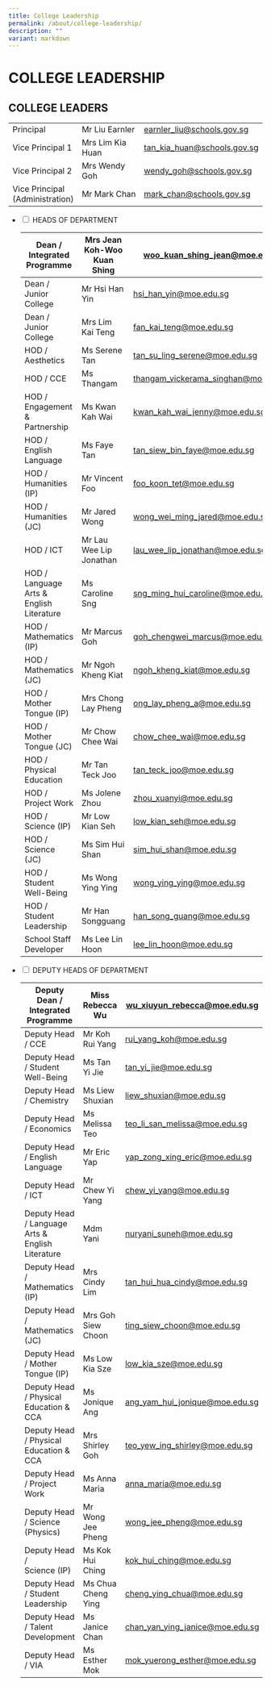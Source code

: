 ```yaml
---
title: College Leadership
permalink: /about/college-leadership/
description: ""
variant: markdown
---
```

# COLLEGE LEADERSHIP

## COLLEGE LEADERS

|                 |                  |                             |
|--------------|------------------|-----------|
| Principal                          | Mr Liu Earnler   | [earnler\_liu@schools.gov.sg](mailto:earnler_liu@schools.gov.sg)  |
| Vice Principal 1                   | Mrs Lim Kia Huan | [tan\_kia\_huan@schools.gov.sg](mailto:tan_kia_huan@schools.gov.sg) |
| Vice Principal 2                   | Mrs Wendy Goh  | [wendy\_goh@schools.gov.sg](mailto:wendy_goh@schools.gov.sg) |
| Vice Principal<br>(Administration) | Mr Mark Chan     | [mark\_chan@schools.gov.sg](mailto:mark_chan@schools.gov.sg)    |


<ul class="jekyllcodex_accordion">
  <li>
    <input type="checkbox" id="accordion1">
    <label for="accordion1">HEADS OF DEPARTMENT</label>
    <div>
<table>
<thead>
  <tr>
    <th>Dean / Integrated Programme<br></th>
    <th>Mrs Jean Koh-Woo Kuan Shing<br></th>
    <th><a href="mailto:woo_kuan_shing_jean@moe.edu.sg">woo_kuan_shing_jean@moe.edu.sg</a><br></th>
  </tr>
</thead>
<tbody>

  <tr>
    <td>Dean / Junior College<br></td>
    <td>Mr Hsi Han Yin<br></td>
    <td><a href="mailto:hsi_han_yin@moe.edu.sg">hsi_han_yin@moe.edu.sg</a><br></td>
  </tr>
  <tr>
    <td>Dean / Junior College<br></td>
    <td>Mrs Lim Kai Teng<br></td>
    <td><a href="mailto:fan_kai_teng@moe.edu.sg">fan_kai_teng@moe.edu.sg</a><br></td>
  </tr>
  <tr>
    <td>HOD / Aesthetics<br></td>
    <td>Ms Serene Tan<br></td>
    <td><a href="mailto:tan_su_ling_serene@moe.edu.sg">tan_su_ling_serene@moe.edu.sg</a><br></td>
  </tr>
  <tr>
    <td>HOD / CCE <br></td>
    <td>Ms Thangam<br></td>
    <td><a href="mailto:thangam_vickerama_singhan@moe.edu.sg">thangam_vickerama_singhan@moe.edu.sg</a><br></td>
  </tr>
  <tr>
    <td>HOD / Engagement &amp; Partnership<br></td>
    <td>Ms Kwan Kah Wai<br></td>
    <td><a href="mailto:kwan_kah_wai_jenny@moe.edu.sg">kwan_kah_wai_jenny@moe.edu.sg</a><br></td>
  </tr>
  <tr>
    <td>HOD / English Language<br></td>
    <td>Ms Faye Tan<br></td>
    <td><a href="mailto:tan_siew_bin_faye@moe.edu.sg">tan_siew_bin_faye@moe.edu.sg</a><br></td>
  </tr>
  <tr>
    <td>HOD / Humanities (IP)<br></td>
    <td>Mr Vincent Foo<br></td>
    <td><a href="mailto:foo_koon_tet@moe.edu.sg">foo_koon_tet@moe.edu.sg</a><br></td>
  </tr>
  <tr>
    <td>HOD / Humanities (JC)<br></td>
    <td>Mr Jared Wong<br></td>
    <td><a href="mailto:wong_wei_ming_jared@moe.edu.sg">wong_wei_ming_jared@moe.edu.sg</a><br></td>
  </tr>
  <tr>
    <td>HOD / ICT<br></td>
    <td>Mr Lau Wee Lip Jonathan<br></td>
    <td><a href="mailto:lau_wee_lip_jonathan@moe.edu.sg">lau_wee_lip_jonathan@moe.edu.sg</a><br></td>
  </tr>
  <tr>
    <td>HOD / Language Arts &amp; English Literature<br></td>
    <td>Ms Caroline Sng<br></td>
    <td><a href="mailto:sng_ming_hui_caroline@moe.edu.sg">sng_ming_hui_caroline@moe.edu.sg</a><br></td>
  </tr>
  <tr>
    <td>HOD / Mathematics (IP)<br></td>
    <td>Mr Marcus Goh<br></td>
    <td><a href="mailto:goh_chengwei_marcus@moe.edu.sg">goh_chengwei_marcus@moe.edu.sg</a><br></td>
  </tr>
  <tr>
    <td>HOD / Mathematics (JC)<br></td>
    <td>Mr Ngoh Kheng Kiat<br></td>
    <td><a href="mailto:ngoh_kheng_kiat@moe.edu.sg">ngoh_kheng_kiat@moe.edu.sg</a><br></td>
  </tr>
  <tr>
		<td>HOD / Mother Tongue (IP) <br></td>
    <td>Mrs Chong Lay Pheng<br></td>
    <td><a href="mailto:ong_lay_pheng_a@moe.edu.sg">ong_lay_pheng_a@moe.edu.sg</a><br></td>
  </tr>
  <tr>
    <td>HOD / Mother Tongue (JC) <br></td>
    <td>Mr Chow Chee Wai<br></td>
    <td><a href="mailto:chow_chee_wai@moe.edu.sg">chow_chee_wai@moe.edu.sg</a><br></td>
  </tr>
  <tr>
    <td>HOD / Physical Education</td>
    <td>Mr Tan Teck Joo</td>
    <td><a href="mailto:tan_teck_joo@moe.edu.sg">tan_teck_joo@moe.edu.sg</a><br></td>
  </tr>
  <tr>
    <td>HOD / Project Work<br></td>
    <td>Ms Jolene Zhou<br></td>
    <td><a href="mailto:zhou_xuanyi@moe.edu.sg">zhou_xuanyi@moe.edu.sg</a><br></td>
  </tr>
  <tr>
    <td>HOD / Science (IP)<br></td>
    <td>Mr Low Kian Seh<br></td>
    <td><a href="mailto:low_kian_seh@moe.edu.sg">low_kian_seh@moe.edu.sg</a><br></td>
  </tr>
  <tr>
    <td>HOD / Science (JC)<br></td>
    <td>Ms Sim Hui Shan<br></td>
    <td><a href="mailto:sim_hui_shan@moe.edu.sg">sim_hui_shan@moe.edu.sg</a><br></td>
  </tr>
  <tr>
    <td>HOD / Student Well-Being</td>
    <td>Ms Wong Ying Ying</td>
    <td><a href="mailto:wong_ying_ying@moe.edu.sg">wong_ying_ying@moe.edu.sg</a></td>
  </tr>
  <tr>
    <td>HOD / Student Leadership<br></td>
    <td>Mr Han Songguang<br></td>
    <td><a href="mailto:han_song_guang@moe.edu.sg">han_song_guang@moe.edu.sg</a><br></td>
  </tr>
  <tr>
    <td>School Staff Developer<br></td>
    <td>Ms Lee Lin Hoon<br></td>
    <td><a href="mailto:lee_lin_hoon@moe.edu.sg">lee_lin_hoon@moe.edu.sg</a></td>
  </tr>
</tbody>
</table>
    </div>
	</li>  
  <li>
    <input type="checkbox" id="accordion2">
    <label for="accordion2">DEPUTY HEADS OF DEPARTMENT</label>
    <div>
		 <table>
<thead>
  <tr>
    <th>Deputy Dean / Integrated Programme<br></th>
    <th>Miss Rebecca Wu<br></th>
    <th><a href="mailto:wu_xiuyun_rebecca@moe.edu.sg">wu_xiuyun_rebecca@moe.edu.sg</a><br></th>
  </tr>
</thead>
<tbody>


  <tr>
    <td>Deputy Head / CCE <br></td>
    <td>Mr Koh Rui Yang<br></td>
    <td><a href="mailto:rui_yang_koh@moe.edu.sg">rui_yang_koh@moe.edu.sg</a><br></td>
  </tr>
  <tr>
    <td>Deputy Head / Student Well-Being<br></td>
    <td>Ms Tan Yi Jie<br></td>
    <td><a href="mailto:tan_yi_jie@moe.edu.sg">tan_yi_jie@moe.edu.sg</a><br></td>
  </tr>

  <tr>
    <td>Deputy Head / Chemistry </td>
    <td>Ms Liew Shuxian </td>
    <td><a href="mailto:liew_shuxian@moe.edu.sg">liew_shuxian@moe.edu.sg</a> </td>
  </tr>
  <tr>
    <td>Deputy Head / Economics<br></td>
    <td>Ms Melissa Teo<br></td>
    <td><a href="mailto:teo_li_san_melissa@moe.edu.sg">teo_li_san_melissa@moe.edu.sg</a><br></td>
  </tr>
  <tr>
    <td>Deputy Head / English Language </td>
    <td>Mr Eric Yap<br></td>
    <td><a href="mailto:yap_zong_xing_eric@moe.edu.sg">yap_zong_xing_eric@moe.edu.sg</a> </td>
  </tr>
  <tr>
    <td>Deputy Head / ICT<br></td>
    <td>Mr Chew Yi Yang<br></td>
    <td><a href="mailto:chew_yi_yang@moe.edu.sg">chew_yi_yang@moe.edu.sg</a><br></td>
  </tr>
  <tr>
    <td>Deputy Head / Language Arts &amp; English Literature</td>
    <td>Mdm Yani </td>
    <td><a href="mailto:nuryani_suneh@moe.edu.sg">nuryani_suneh@moe.edu.sg</a><br></td>
  </tr>
  <tr>
    <td>Deputy Head / Mathematics (IP)<br></td>
    <td>Mrs Cindy Lim<br></td>
    <td><a href="mailto:tan_hui_hua_cindy@moe.edu.sg">tan_hui_hua_cindy@moe.edu.sg</a><br></td>
  </tr>
  <tr>
    <td>Deputy Head / Mathematics (JC)<br></td>
    <td>Mrs Goh Siew Choon<br></td>
    <td><a href="mailto:ting_siew_choon@moe.edu.sg">ting_siew_choon@moe.edu.sg</a><br></td>
  </tr>
  <tr>
    <td>Deputy Head / Mother Tongue (IP) </td>
    <td>Ms Low Kia Sze</td>
    <td><a href="mailto:low_kia_sze@moe.edu.sg">low_kia_sze@moe.edu.sg</a><br></td>
  </tr>

  <tr>
    <td>Deputy Head / Physical Education &amp; CCA <br></td>
    <td>Ms Jonique Ang</td>
    <td><a href="mailto:ang_yam_hui_jonique@moe.edu.sg">ang_yam_hui_jonique@moe.edu.sg</a></td>
  </tr>
  <tr>
    <td>Deputy Head / Physical Education &amp; CCA  </td>
    <td>Mrs Shirley Goh</td>
    <td><a href="mailto:teo_yew_ing_shirley@moe.edu.sg">teo_yew_ing_shirley@moe.edu.sg</a></td>
  </tr>
  <tr>
    <td>Deputy Head / Project Work </td>
    <td>Ms Anna Maria  </td>
    <td><a href="mailto:anna_maria@moe.edu.sg">anna_maria@moe.edu.sg</a> </td>
  </tr>
  <tr>
    <td>Deputy Head / Science (Physics)<br></td>
    <td>Mr Wong Jee Pheng<br></td>
    <td><a href="mailto:wong_jee_pheng@moe.edu.sg">wong_jee_pheng@moe.edu.sg</a><br></td>
  </tr>
  <tr>
    <td>Deputy Head /<br>Science (IP) <br></td>
    <td>Ms Kok Hui Ching</td>
    <td><a href="mailto:kok_hui_ching@moe.edu.sg">kok_hui_ching@moe.edu.sg</a><br></td>
  </tr>
  <tr>
    <td>Deputy Head / Student Leadership </td>
    <td>Ms Chua Cheng Ying </td>
    <td><a href="mailto:cheng_ying_chua@moe.edu.sg">cheng_ying_chua@moe.edu.sg</a></td>
  </tr>
	  <tr>
    <td>Deputy Head / Talent Development </td>
    <td>Ms Janice Chan </td>
    <td><a href="mailto:chan_yan_ying_janice@moe.edu.sg">chan_yan_ying_janice@moe.edu.sg</a></td>
  </tr>
		  <tr>
    <td>Deputy Head / VIA </td>
    <td>Ms Esther Mok </td>
    <td><a href="mailto:mok_yuerong_esther@moe.edu.sg">mok_yuerong_esther@moe.edu.sg</a></td>
  </tr>
</tbody>
</table>
    </div>
  </li>
</ul>